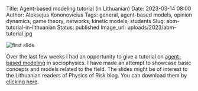 Title: Agent-based modeling tutorial (in Lithuanian)
Date: 2023-03-14 08:00
Author: Aleksejus Kononovicius
Tags: general, agent-based models, opinion dynamics, game theory, networks, kinetic models, students
Slug: abm-tutorial-in-lithuanian
Status: published
Image_url: uploads/2023/abm-tutorial.jpg

![first slide]({static}/uploads/2023/abm-tutorial.jpg)

Over the last few weeks I had an opportunity to give a tutorial on
[agent-based modeling](/tag/agent-based-models/) in sociophysics. I have
made an attempt to showcase basic concepts and models related to the field.
The slides might be of interest to the Lithuanian readers of Physics of Risk
blog. You can download them by
[clicking here]({static}/uploads/2023/Kononovicius2023FF.pdf).
